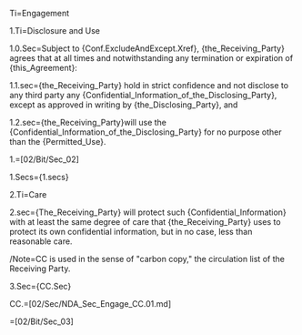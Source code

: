 Ti=Engagement

1.Ti=Disclosure and Use

1.0.Sec=Subject to {Conf.ExcludeAndExcept.Xref}, {the_Receiving_Party} agrees that at all times and notwithstanding any termination or expiration of {this_Agreement}:

1.1.sec={the_Receiving_Party} hold in strict confidence and not disclose to any third party any {Confidential_Information_of_the_Disclosing_Party}, except as approved in writing by {the_Disclosing_Party}, and 

1.2.sec={the_Receiving_Party}will use the {Confidential_Information_of_the_Disclosing_Party} for no purpose other than the {Permitted_Use}.

1.=[02/Bit/Sec_02]

1.Secs={1.secs}

2.Ti=Care

2.sec={The_Receiving_Party} will protect such {Confidential_Information} with at least the same degree of care that {the_Receiving_Party} uses to protect its own confidential information, but in no case, less than reasonable care. 

/Note=CC is used in the sense of "carbon copy," the circulation list of the Receiving Party. 

3.Sec={CC.Sec}

CC.=[02/Sec/NDA_Sec_Engage_CC.01.md]

=[02/Bit/Sec_03]